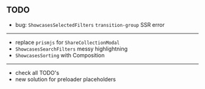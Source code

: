 ## TODO

- bug: `ShowcasesSelectedFilters` `transition-group` SSR error

---

- replace `prismjs` for `ShareCollectionModal`
- `ShowcasesSearchFilters` messy highlightning
- `ShowcasesSorting` with Composition

---

- check all TODO's
- new solution for preloader placeholders
